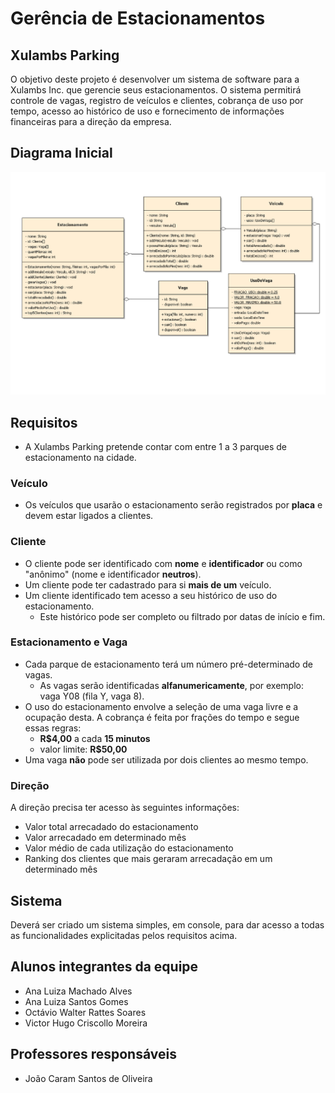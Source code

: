 # Gerência de Estacionamentos

## Xulambs Parking

O objetivo deste projeto é desenvolver um sistema de software para a Xulambs Inc. que gerencie seus estacionamentos. O sistema permitirá controle de vagas, registro de veículos e clientes, cobrança de uso por tempo, acesso ao histórico de uso e fornecimento de informações financeiras para a direção da empresa.

## Diagrama Inicial

![](docs/diagramas/01_XulambsParking.png)

## Requisitos

- A Xulambs Parking pretende contar com entre 1 a 3 parques de estacionamento na cidade.

### Veículo

- Os veículos que usarão o estacionamento serão registrados por **placa** e devem estar ligados a clientes.

### Cliente

- O cliente pode ser identificado com **nome** e **identificador** ou como "anônimo" (nome e identificador **neutros**).
- Um cliente pode ter cadastrado para si **mais de um** veículo.
- Um cliente identificado tem acesso a seu histórico de uso do estacionamento.
  - Este histórico pode ser completo ou filtrado por datas de início e fim.

### Estacionamento e Vaga

- Cada parque de estacionamento terá um número pré-determinado de vagas.
  - As vagas serão identificadas **alfanumericamente**, por exemplo: vaga Y08 (fila Y, vaga 8).
- O uso do estacionamento envolve a seleção de uma vaga livre e a ocupação desta. A cobrança é feita por frações do tempo e segue essas regras:
  - **R$4,00** a cada **15 minutos**
  - valor limite: **R$50,00**
- Uma vaga **não** pode ser utilizada por dois clientes ao mesmo tempo.

### Direção

A direção precisa ter acesso às seguintes informações:

- Valor total arrecadado do estacionamento
- Valor arrecadado em determinado mês
- Valor médio de cada utilização do estacionamento
- Ranking dos clientes que mais geraram arrecadação em um determinado mês

## Sistema

Deverá ser criado um sistema simples, em console, para dar acesso a todas as funcionalidades explicitadas
pelos requisitos acima.

## Alunos integrantes da equipe

- Ana Luiza Machado Alves
- Ana Luiza Santos Gomes
- Octávio Walter Rattes Soares
- Victor Hugo Criscollo Moreira

## Professores responsáveis

- João Caram Santos de Oliveira
